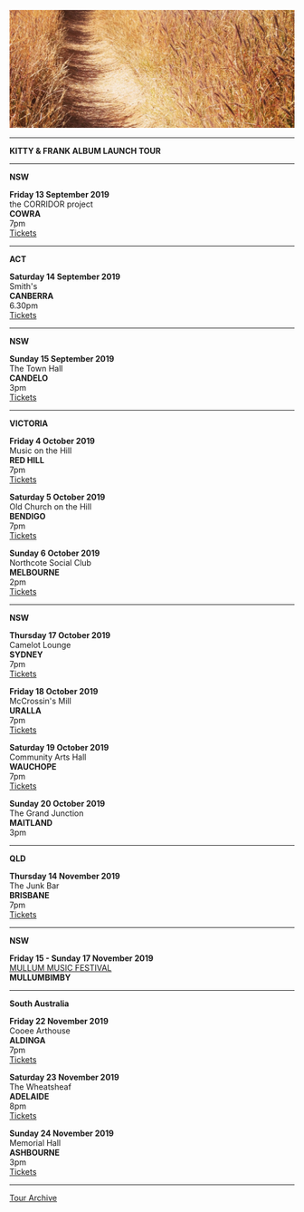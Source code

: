 ![](data/image/news/tourbanner2.jpg)

* * * * *

**KITTY & FRANK ALBUM LAUNCH TOUR**

* * * * *

**NSW**

**Friday 13 September 2019**\
the CORRIDOR project\
**COWRA**\
7pm\
[Tickets](http://www.trybooking.com/BDYND)

* * * * *

**ACT**

**Saturday 14 September 2019**\
Smith's\
**CANBERRA**\
6.30pm\
[Tickets](https://www.smithsalternative.com/events/lucie-thorne-61568?d=14%2F09%2F2019+7%3A00%3A00+PM)

* * * * *

**NSW**

**Sunday 15 September 2019**\
The Town Hall\
**CANDELO**\
3pm\
[Tickets](https://www.trybooking.com/BEAYD)

* * * * *

**VICTORIA**

**Friday 4 October 2019**\
Music on the Hill\
**RED HILL**\
7pm\
[Tickets](http://www.musiconthehill.com.au)

**Saturday 5 October 2019**\
Old Church on the Hill\
**BENDIGO**\
7pm\
[Tickets](http://www.trybooking.com/BDZUH)

**Sunday 6 October 2019**\
Northcote Social Club\
**MELBOURNE**\
2pm\
[Tickets](https://northcotesocialclub.com)

* * * * *

**NSW**

**Thursday 17 October 2019**\
Camelot Lounge\
**SYDNEY**\
7pm\
[Tickets](https://www.stickytickets.com.au/90127)

**Friday 18 October 2019**\
McCrossin's Mill\
**URALLA**\
7pm\
[Tickets](https://www.trybooking.com/BEATW)

**Saturday 19 October 2019**\
Community Arts Hall\
**WAUCHOPE**\
7pm\
[Tickets](https://www.trybooking.com/BEAQD)

**Sunday 20 October 2019**\
The Grand Junction\
**MAITLAND**\
3pm

* * * * *

**QLD**

**Thursday 14 November 2019**\
The Junk Bar\
**BRISBANE**\
7pm\
[Tickets](http://www.trybooking.com/BEAUC)

* * * * *

**NSW**

**Friday 15 - Sunday 17 November 2019**\
[MULLUM MUSIC FESTIVAL](https://www.mullummusicfestival.com/)\
**MULLUMBIMBY**

* * * * *

**South Australia**

**Friday 22 November 2019**\
Cooee Arthouse\
**ALDINGA**\
7pm\
[Tickets](https://www.eventbrite.com.au/e/lucie-thorne-kitty-frank-album-launch-tickets-65167321212)

**Saturday 23 November 2019**\
The Wheatsheaf\
**ADELAIDE**\
8pm\
[Tickets](http://www.trybooking.com/BEAUJ)

**Sunday 24 November 2019**\
Memorial Hall\
**ASHBOURNE**\
3pm\
[Tickets](http://www.trybooking.com/BEAUK)

* * * * *

[Tour Archive](tour/archive)
